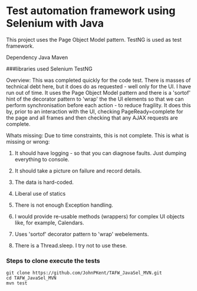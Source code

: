 # Test automation framework using Selenium with Java
This project uses the Page Object Model pattern.
TestNG is used as test framework.

Dependency
Java
Maven

###libraries used
Selenium
TestNG


Overview:
This was completed quickly for the code test.  There is masses of technical debt here, but it does do as requested - well only for the UI.  I have run out of time.  It uses the Page Object Model pattern and there is a 'sortof' hint of the decorator pattern to 'wrap' the the UI elements so that we can perform synchronisation before each action - to reduce fragility.  It does this by, prior to an interaction with the UI, checking PageReady=complete for the page and all frames and then checking that any AJAX requests are complete.

Whats missing:
Due to time constraints, this is not complete.  This is what is missing or wrong:
1. It should have logging - so that you can diagnose faults.  Just dumping everything to console.

2. It should take a picture on failure and record details.

4. The data is hard-coded.

5. Liberal use of statics

6. There is not enough Exception handling.

7. I would provide re-usable methods (wrappers) for complex UI objects like, for example, Calendars.

8. Uses 'sortof' decorator pattern to 'wrap' webelements.

9. There is a Thread.sleep.  I try not to use these.

### Steps to clone execute the tests
```
git clone https://github.com/JohnPKent/TAFW_JavaSel_MVN.git
cd TAFW_JavaSel_MVN
mvn test
```
